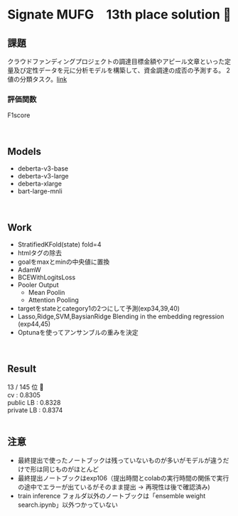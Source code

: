 # Signate MUFG　13th place solution 🥈

## 課題
クラウドファンディングプロジェクトの調達目標金額やアピール文章といった定量及び定性データを元に分析モデルを構築して、資金調達の成否の予測する。
2値の分類タスク。[link](https://signate.jp/competitions/754)

### 評価関数
F1score

</br>

## Models
- deberta-v3-base
- deberta-v3-large
- deberta-xlarge
- bart-large-mnli

</br>

## Work
- StratifiedKFold(state) fold=4
- htmlタグの除去
- goalをmaxとminの中央値に置換
- AdamW
- BCEWithLogitsLoss
- Pooler Output
  - Mean Poolin
  - Attention Pooling
- targetをstateとcategory1の2つにして予測(exp34,39,40)
- Lasso,Ridge,SVM,BaysianRidge Blending in the embedding regression (exp44,45)
- Optunaを使ってアンサンブルの重みを決定


</br>

## Result
13 / 145 位 🥈
</br>
cv : 0.8305
</br>
public LB : 0.8328
</br>
private LB : 0.8374
</br>
</br>

## 注意
- 最終提出で使ったノートブックは残っていないものが多いがモデルが違うだけで形は同じものがほとんど
- 最終提出ノートブックはexp106（提出時間とcolabの実行時間の関係で実行の途中でエラーが出ているがそのまま提出 → 再現性は後で確認済み)
- train inference フォルダ以外のノートブックは「ensemble weight search.ipynb」以外つかっていない
